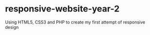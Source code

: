 # responsive-website-year-2

Using HTML5, CSS3 and PHP to create my first attempt of responsive design
